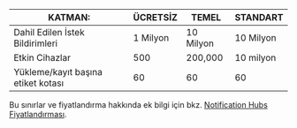 
| KATMAN: | ÜCRETSİZ | TEMEL | STANDART |
| --- | --- | --- | --- |
| Dahil Edilen İstek Bildirimleri |1 Milyon |10 Milyon |10 Milyon |
| Etkin Cihazlar |500 |200,000 | 10 milyon |
| Yükleme/kayıt başına etiket kotası |60 |60 |60 |

Bu sınırlar ve fiyatlandırma hakkında ek bilgi için bkz. [Notification Hubs Fiyatlandırması](https://azure.microsoft.com/pricing/details/notification-hubs/). 

